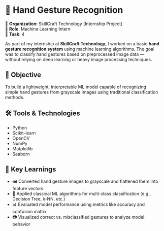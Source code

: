 # 🙌 Hand Gesture Recognition 
🔹 **Organization**: SkillCraft Technology (Internship Project)  
🔹 **Role**: Machine Learning Intern  
🔹 **Task**: 4

As part of my internship at **SkillCraft Technology**, I worked on a basic **hand gesture recognition system** using machine learning algorithms. The goal was to classify hand gestures based on preprocessed image data — without relying on deep learning or heavy image processing techniques.

## 🎯 Objective

To build a lightweight, interpretable ML model capable of recognizing simple hand gestures from grayscale images using traditional classification methods.

## 🛠️ Tools & Technologies

- Python  
- Scikit-learn  
- OpenCV  
- NumPy  
- Matplotlib  
- Seaborn

## 📌 Key Learnings

- 🖼️ Converted hand gesture images to grayscale and flattened them into feature vectors  
- 🤖 Applied classical ML algorithms for multi-class classification (e.g., Decision Tree, k-NN, etc.)  
- 📊 Evaluated model performance using metrics like accuracy and confusion matrix  
- 📷 Visualized correct vs. misclassified gestures to analyze model behavior
